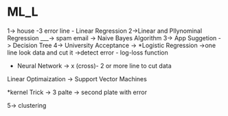 # ML_L

1-> house -3 error line - Linear Regression
2->Linear and Pllynominal Regression 
___-> spam email -> Naive Bayes Algorithm
3-> App Suggetion -> Decision Tree 
4-> University Acceptance -> *Logistic Regression ->one line look data and cut it ->detect error - log-loss function 
* Neural Network -> x (cross)- 2 or more line to cut data

Linear Optimaization -> Support Vector Machines 

*kernel Trick -> 3 palte -> second plate with error 

5-> clustering  
